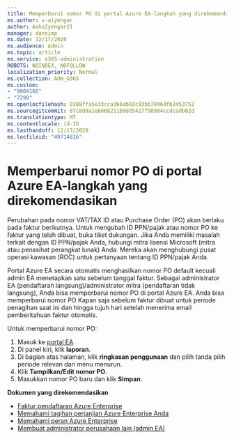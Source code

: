 ```yaml
---
title: Memperbarui nomor PO di portal Azure EA-langkah yang direkomendasikan
ms.author: v-aiyengar
author: AshaIyengar21
manager: dansimp
ms.date: 12/17/2020
ms.audience: Admin
ms.topic: article
ms.service: o365-administration
ROBOTS: NOINDEX, NOFOLLOW
localization_priority: Normal
ms.collection: Adm_O365
ms.custom:
- "9004166"
- "7290"
ms.openlocfilehash: 0388ffa5e33cca366ab02c93bb70464fb2453752
ms.sourcegitcommit: 87c8d0a1e6668211b9dd5427f98984ccdcadb02d
ms.translationtype: MT
ms.contentlocale: id-ID
ms.lasthandoff: 12/17/2020
ms.locfileid: "49714816"
---
```

# <a name="update-po-number-in-azure-ea-portal---recommended-steps"></a>Memperbarui nomor PO di portal Azure EA-langkah yang direkomendasikan

Perubahan pada nomor VAT/TAX ID atau Purchase Order (PO) akan berlaku pada faktur berikutnya. Untuk mengubah ID PPN/pajak atau nomor PO ke faktur yang telah dibuat, buka tiket dukungan. Jika Anda memiliki masalah terkait dengan ID PPN/pajak Anda, hubungi mitra lisensi Microsoft (mitra atau penasihat perangkat lunak) Anda. Mereka akan menghubungi pusat operasi kawasan (ROC) untuk pertanyaan tentang ID PPN/pajak Anda. 

Portal Azure EA secara otomatis menghasilkan nomor PO default kecuali admin EA menetapkan satu sebelum tanggal faktur. Sebagai administrator EA (pendaftaran langsung)/administrator mitra (pendaftaran tidak langsung), Anda bisa memperbarui nomor PO di portal Azure EA. Anda bisa memperbarui nomor PO Kapan saja sebelum faktur dibuat untuk periode penagihan saat ini dan hingga tujuh hari setelah menerima email pemberitahuan faktur otomatis.    

Untuk memperbarui nomor PO:

1. Masuk ke [portal EA](https://ea.azure.com/).
1. Di panel kiri, klik **laporan**.
1. Di bagian atas halaman, klik **ringkasan penggunaan** dan pilih tanda pilih periode relevan dari menu menurun.
1. Klik **Tampilkan/Edit nomor PO**.
1. Masukkan nomor PO baru dan klik **Simpan**.

**Dokumen yang direkomendasikan** 

- [Faktur pendaftaran Azure Enterprise](https://docs.microsoft.com/azure/billing/billing-ea-portal-enrollment-invoices) 
- [Memahami tagihan perjanjian Azure Enterprise Anda](https://docs.microsoft.com/azure/billing/billing-understand-your-bill-ea)  
- [Memahami peran Azure Enterprise](https://docs.microsoft.com/azure/billing/billing-understand-your-bill-ea) 
- [Membuat administrator perusahaan lain (admin EA)](https://docs.microsoft.com/azure/cost-management-billing/manage/ea-portal-administration#create-another-enterprise-administrator) 
